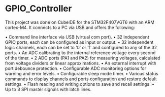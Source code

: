 # GPIO_Controller
 
 This project was done on CubeIDE for the STM32F407VGT6 with an ARM cortex-M4.
 It connects to a PC via USB and offers the following:

•	 Command line interface via USB (virtual com port).
•	 32 independent GPIO ports, each can be configured as input or output.
•	 32 independent logic channels, each can be set to ‘0’ or ‘1’ and configured to any of the 32 ports.
•	 An ADC calibrating to the internal reference voltage every second of the timer.
•	 2 ADC ports (PA1 and PA2) for measuring voltages, calculated from voltage dividers or linear approximations.
•	 An external interrupt with port debounce protection.
•	 Configurable ADC monitoring options for warning and error levels.
•	 Configurable sleep mode timer.
•	 Various status commands to display channels and ports configuration and restore default settings.
•	 Flash reading and writing options to save and recall settings.
•	 Up to 3 SPI master signals with latch lines.
